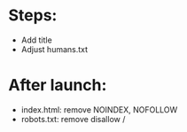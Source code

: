 Steps:
=============
* Add title
* Adjust humans.txt


After launch:
==============
* index.html: remove NOINDEX, NOFOLLOW
* robots.txt: remove disallow /
